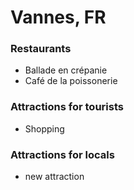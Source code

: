 # Vannes, FR

### Restaurants

- Ballade en crépanie
- Café de la poissonerie

### Attractions for tourists

- Shopping

### Attractions for locals

- new attraction
